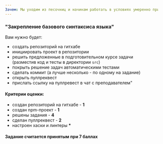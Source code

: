 ```yaml
---
Зачем: Мы уходим из песочниц и начинам работать в условиях умеренно приближенным к реальным. Тут вы настраиваете ваше окружение (гит, редактор, тесты и линтеры), на практике создаете репозиторий и пуллреквест, получаете опыт код ревью (когда ваши задачи начинают проверяться преподавателями). По схеме из этого задания мы будем работать остаток курса.
---
```


### "Закрепление базового синтаксиса языка"

Вам нужно будет:

- создать репозиторий на гитхабе
- инициировать проект в репозитории
- решить предложенные в подготовительном курсе задачи (разместив код и тесты в директории `src`)
- покрыть решение задач автоматическими тестами
- сделать коммит (а лучше несколько - по одному на задание)
- открыть пуллреквест
- прислать ссылку на пуллревест в чат с преподавателем"

#### Критерии оценки:

- создан репозиторий на гитхабе - **1**
- создан npm-проект - **1**
- решены задания - **4**
- сделан пуллреквест - **2**
- настроен хаски и линтеры **\***

<p></p>

#### Задание считается принятым при 7 баллах
